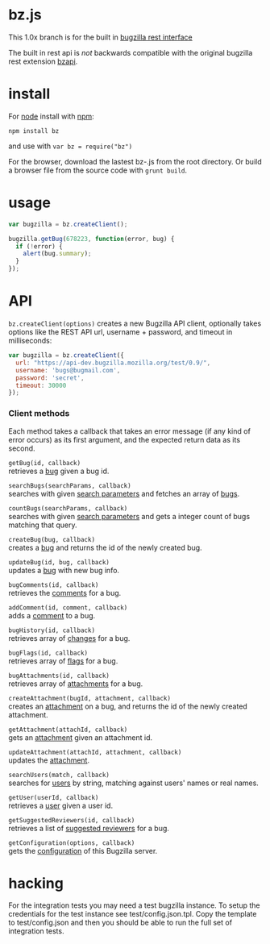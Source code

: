 # bz.js

This 1.0x branch is for the built in [bugzilla rest interface](http://www.bugzilla.org/docs/tip/en/html/api/Bugzilla/WebService/Server/REST.html)

The built in rest api is _not_ backwards compatible with the original bugzilla rest extension [bzapi](https://wiki.mozilla.org/Bugzilla:REST_API).

# install
For [node](http://nodejs.org) install with [npm](http://npmjs.org):

```
npm install bz
```

and use with `var bz = require("bz")`

For the browser, download the lastest bz-<version>.js from the root directory. Or build a browser file from the source code with `grunt build`.

# usage

```javascript
var bugzilla = bz.createClient();

bugzilla.getBug(678223, function(error, bug) {
  if (!error) {
    alert(bug.summary);
  }
});
```

# API
`bz.createClient(options)`
creates a new Bugzilla API client, optionally takes options like the REST API url, username + password, and timeout in milliseconds:

```javascript
var bugzilla = bz.createClient({
  url: "https://api-dev.bugzilla.mozilla.org/test/0.9/",
  username: 'bugs@bugmail.com',
  password: 'secret',
  timeout: 30000
});
```

### Client methods
Each method takes a callback that takes an error message (if any kind of error occurs) as its first argument, and the expected return data as its second.

`getBug(id, callback)`  
retrieves a [bug](https://wiki.mozilla.org/Bugzilla:REST_API:Objects#Bug) given a bug id.

`searchBugs(searchParams, callback)`  
searches with given [search parameters](https://wiki.mozilla.org/Bugzilla:REST_API:Search) and fetches an array of [bugs](https://wiki.mozilla.org/Bugzilla:REST_API:Objects#Bug).

`countBugs(searchParams, callback)`  
searches with given [search parameters](https://wiki.mozilla.org/Bugzilla:REST_API:Search) and gets a integer count of bugs matching that query.

`createBug(bug, callback)`  
creates a [bug](https://wiki.mozilla.org/Bugzilla:REST_API:Objects#Bug) and returns the id of the newly created bug.

`updateBug(id, bug, callback)`  
updates a [bug](https://wiki.mozilla.org/Bugzilla:REST_API:Objects#Bug) with new bug info.

`bugComments(id, callback)`  
retrieves the [comments](https://wiki.mozilla.org/Bugzilla:REST_API:Objects#Comment) for a bug.

`addComment(id, comment, callback)`  
adds a [comment](https://wiki.mozilla.org/Bugzilla:REST_API:Objects#Comment) to a bug.

`bugHistory(id, callback)`  
retrieves array of [changes](https://wiki.mozilla.org/Bugzilla:REST_API:Objects#ChangeSet) for a bug.

`bugFlags(id, callback)`  
retrieves array of [flags](https://wiki.mozilla.org/Bugzilla:REST_API:Objects#Flag) for a bug.

`bugAttachments(id, callback)`  
retrieves array of [attachments](https://wiki.mozilla.org/Bugzilla:REST_API:Objects#Attachment) for a bug.

`createAttachment(bugId, attachment, callback)`  
creates an [attachment](https://wiki.mozilla.org/Bugzilla:REST_API:Objects#Attachment) on a bug, and returns the id of the newly created attachment.

`getAttachment(attachId, callback)`  
gets an [attachment](https://wiki.mozilla.org/Bugzilla:REST_API:Objects#Attachment) given an attachment id.

`updateAttachment(attachId, attachment, callback)`  
updates the [attachment](https://wiki.mozilla.org/Bugzilla:REST_API:Objects#Attachment).

`searchUsers(match, callback)`  
searches for [users](https://wiki.mozilla.org/Bugzilla:REST_API:Objects#User) by string, matching against users' names or real names.
 
`getUser(userId, callback)`  
retrieves a [user](https://wiki.mozilla.org/Bugzilla:REST_API:Objects#User) given a user id.

`getSuggestedReviewers(id, callback)`  
retrieves a list of [suggested reviewers](https://wiki.mozilla.org/Bugzilla:BzAPI:Objects#Suggested_Reviewer) for a bug.

`getConfiguration(options, callback)`  
gets the [configuration](https://wiki.mozilla.org/Bugzilla:REST_API:Objects:Configuration) of this Bugzilla server.


# hacking

For the integration tests you may need a test bugzilla instance.
To setup the credentials for the test instance see test/config.json.tpl.
Copy the template to test/config.json and then you should be able to run
the full set of integration tests.
